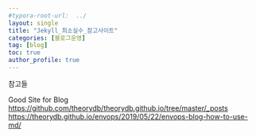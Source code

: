 ```yaml
---
#typora-root-url:  ../
layout: single
title: "Jekyll_최소실수_참고사이트"
categories: [블로그운영]
tag: [blog]
toc: true
author_profile: true
---
```



 참고들

 Good Site for Blog
<https://github.com/theorydb/theorydb.github.io/tree/master/_posts>
<https://theorydb.github.io/envops/2019/05/22/envops-blog-how-to-use-md/>